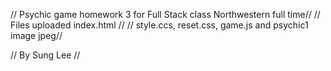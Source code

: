// Psychic game homework 3 for Full Stack class Northwestern full time//
//  Files uploaded index.html  //
//  style.ccs, reset.css, game.js and psychic1 image jpeg//

// By Sung Lee //

